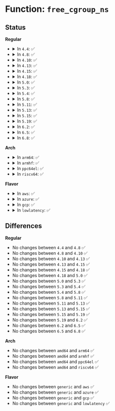 # Function: <code>free_cgroup_ns</code>

## Status
<b>Regular</b>
<ul>
<li>
<details>
<summary>In <code>4.4</code>: ✅</summary>

```c
void free_cgroup_ns(struct cgroup_namespace *ns);
```

**Collision:** Unique Global

**Inline:** No

**Transformation:** False

**Instances:**

```
In kernel/cgroup.c (ffffffff81114da0)
Location: kernel/cgroup.c:5976
Inline: False
Direct callers:
  - kernel/nsproxy.c:create_new_namespaces
  - kernel/nsproxy.c:free_nsproxy
  - kernel/cgroup.c:cgroupns_put
  - kernel/cgroup.c:cgroupns_install
  - kernel/cgroup.c:cgroup_mount
  - kernel/cgroup.c:cgroup_mount
  - kernel/cgroup.c:cgroup_mount
```
**Symbols:**

```
ffffffff81114da0-ffffffff81114de2: free_cgroup_ns (STB_GLOBAL)
```
</details>
</li>
<li>
<details>
<summary>In <code>4.8</code>: ✅</summary>

```c
void free_cgroup_ns(struct cgroup_namespace *ns);
```

**Collision:** Unique Global

**Inline:** No

**Transformation:** False

**Instances:**

```
In kernel/cgroup.c (ffffffff8111b5c0)
Location: kernel/cgroup.c:6343
Inline: False
Direct callers:
  - kernel/nsproxy.c:free_nsproxy
  - kernel/nsproxy.c:create_new_namespaces
  - kernel/cgroup.c:cgroupns_put
  - kernel/cgroup.c:cgroupns_install
  - kernel/cgroup.c:cgroup_mount
  - kernel/cgroup.c:cgroup_mount
  - kernel/cgroup.c:cgroup_mount
```
**Symbols:**

```
ffffffff8111b5c0-ffffffff8111b600: free_cgroup_ns (STB_GLOBAL)
```
</details>
</li>
<li>
<details>
<summary>In <code>4.10</code>: ✅</summary>

```c
void free_cgroup_ns(struct cgroup_namespace *ns);
```

**Collision:** Unique Global

**Inline:** No

**Transformation:** False

**Instances:**

```
In kernel/cgroup.c (ffffffff81123900)
Location: kernel/cgroup.c:6382
Inline: False
Direct callers:
  - kernel/nsproxy.c:free_nsproxy
  - kernel/nsproxy.c:create_new_namespaces
  - kernel/cgroup.c:cgroupns_put
  - kernel/cgroup.c:cgroupns_install
  - kernel/cgroup.c:cgroup_mount
  - kernel/cgroup.c:cgroup_mount
  - kernel/cgroup.c:cgroup_mount
```
**Symbols:**

```
ffffffff81123900-ffffffff8112394e: free_cgroup_ns (STB_GLOBAL)
```
</details>
</li>
<li>
<details>
<summary>In <code>4.13</code>: ✅</summary>

```c
void free_cgroup_ns(struct cgroup_namespace *ns);
```

**Collision:** Unique Global

**Inline:** No

**Transformation:** False

**Instances:**

```
In kernel/cgroup/namespace.c (ffffffff81128cb0)
Location: kernel/cgroup/namespace.c:39
Inline: False
Direct callers:
  - kernel/nsproxy.c:free_nsproxy
  - kernel/nsproxy.c:create_new_namespaces
  - kernel/cgroup/cgroup.c:cgroup_mount
  - kernel/cgroup/cgroup.c:cgroup_mount
  - kernel/cgroup/cgroup.c:cgroup_mount
  - kernel/cgroup/namespace.c:cgroupns_put
  - kernel/cgroup/namespace.c:cgroupns_install
```
**Symbols:**

```
ffffffff81128cb0-ffffffff81128d37: free_cgroup_ns (STB_GLOBAL)
```
</details>
</li>
<li>
<details>
<summary>In <code>4.15</code>: ✅</summary>

```c
void free_cgroup_ns(struct cgroup_namespace *ns);
```

**Collision:** Unique Global

**Inline:** No

**Transformation:** False

**Instances:**

```
In kernel/cgroup/namespace.c (ffffffff811358c0)
Location: kernel/cgroup/namespace.c:40
Inline: False
Direct callers:
  - kernel/nsproxy.c:free_nsproxy
  - kernel/nsproxy.c:create_new_namespaces
  - kernel/cgroup/cgroup.c:cgroup_mount
  - kernel/cgroup/cgroup.c:cgroup_mount
  - kernel/cgroup/cgroup.c:cgroup_mount
  - kernel/cgroup/namespace.c:cgroupns_put
  - kernel/cgroup/namespace.c:cgroupns_install
```
**Symbols:**

```
ffffffff811358c0-ffffffff81135947: free_cgroup_ns (STB_GLOBAL)
```
</details>
</li>
<li>
<details>
<summary>In <code>4.18</code>: ✅</summary>

```c
void free_cgroup_ns(struct cgroup_namespace *ns);
```

**Collision:** Unique Global

**Inline:** No

**Transformation:** False

**Instances:**

```
In kernel/cgroup/namespace.c (ffffffff811441d0)
Location: kernel/cgroup/namespace.c:40
Inline: False
Direct callers:
  - kernel/nsproxy.c:free_nsproxy
  - kernel/nsproxy.c:create_new_namespaces
  - kernel/cgroup/cgroup.c:cgroup_mount
  - kernel/cgroup/cgroup.c:cgroup_mount
  - kernel/cgroup/cgroup.c:cgroup_mount
  - kernel/cgroup/namespace.c:cgroupns_put
  - kernel/cgroup/namespace.c:cgroupns_install
```
**Symbols:**

```
ffffffff811441d0-ffffffff81144257: free_cgroup_ns (STB_GLOBAL)
```
</details>
</li>
<li>
<details>
<summary>In <code>5.0</code>: ✅</summary>

```c
void free_cgroup_ns(struct cgroup_namespace *ns);
```

**Collision:** Unique Global

**Inline:** No

**Transformation:** False

**Instances:**

```
In kernel/cgroup/namespace.c (ffffffff8114fce0)
Location: kernel/cgroup/namespace.c:40
Inline: False
Direct callers:
  - kernel/nsproxy.c:free_nsproxy
  - kernel/nsproxy.c:create_new_namespaces
  - kernel/cgroup/cgroup.c:cgroup_mount
  - kernel/cgroup/cgroup.c:cgroup_mount
  - kernel/cgroup/cgroup.c:cgroup_mount
  - kernel/cgroup/namespace.c:cgroupns_put
  - kernel/cgroup/namespace.c:cgroupns_install
```
**Symbols:**

```
ffffffff8114fce0-ffffffff8114fd67: free_cgroup_ns (STB_GLOBAL)
```
</details>
</li>
<li>
<details>
<summary>In <code>5.3</code>: ✅</summary>

```c
void free_cgroup_ns(struct cgroup_namespace *ns);
```

**Collision:** Unique Global

**Inline:** No

**Transformation:** False

**Instances:**

```
In kernel/cgroup/namespace.c (ffffffff8115bbe0)
Location: kernel/cgroup/namespace.c:40
Inline: False
Direct callers:
  - kernel/nsproxy.c:free_nsproxy
  - kernel/nsproxy.c:create_new_namespaces
  - kernel/cgroup/cgroup.c:cgroup_fs_context_free
  - kernel/cgroup/namespace.c:cgroupns_put
  - kernel/cgroup/namespace.c:cgroupns_install
```
**Symbols:**

```
ffffffff8115bbe0-ffffffff8115bc6c: free_cgroup_ns (STB_GLOBAL)
```
</details>
</li>
<li>
<details>
<summary>In <code>5.4</code>: ✅</summary>

```c
void free_cgroup_ns(struct cgroup_namespace *ns);
```

**Collision:** Unique Global

**Inline:** No

**Transformation:** False

**Instances:**

```
In kernel/cgroup/namespace.c (ffffffff81167800)
Location: kernel/cgroup/namespace.c:40
Inline: False
Direct callers:
  - kernel/nsproxy.c:free_nsproxy
  - kernel/nsproxy.c:create_new_namespaces
  - kernel/cgroup/cgroup.c:cgroup_fs_context_free
  - kernel/cgroup/namespace.c:cgroupns_put
  - kernel/cgroup/namespace.c:cgroupns_install
```
**Symbols:**

```
ffffffff81167800-ffffffff8116788c: free_cgroup_ns (STB_GLOBAL)
```
</details>
</li>
<li>
<details>
<summary>In <code>5.8</code>: ✅</summary>

```c
void free_cgroup_ns(struct cgroup_namespace *ns);
```

**Collision:** Unique Global

**Inline:** No

**Transformation:** False

**Instances:**

```
In kernel/cgroup/namespace.c (ffffffff81179090)
Location: kernel/cgroup/namespace.c:40
Inline: False
Direct callers:
  - kernel/nsproxy.c:free_nsproxy
  - kernel/nsproxy.c:create_new_namespaces
  - kernel/cgroup/cgroup.c:cgroup_fs_context_free
  - kernel/cgroup/namespace.c:cgroupns_put
  - kernel/cgroup/namespace.c:cgroupns_install
```
**Symbols:**

```
ffffffff81179090-ffffffff8117911c: free_cgroup_ns (STB_GLOBAL)
```
</details>
</li>
<li>
<details>
<summary>In <code>5.11</code>: ✅</summary>

```c
void free_cgroup_ns(struct cgroup_namespace *ns);
```

**Collision:** Unique Global

**Inline:** No

**Transformation:** False

**Instances:**

```
In kernel/cgroup/namespace.c (ffffffff81175da0)
Location: kernel/cgroup/namespace.c:40
Inline: False
Direct callers:
  - kernel/nsproxy.c:free_nsproxy
  - kernel/nsproxy.c:create_new_namespaces
  - kernel/cgroup/cgroup.c:cgroup_fs_context_free
  - kernel/cgroup/namespace.c:cgroupns_put
  - kernel/cgroup/namespace.c:cgroupns_install
```
**Symbols:**

```
ffffffff81175da0-ffffffff81175e4f: free_cgroup_ns (STB_GLOBAL)
```
</details>
</li>
<li>
<details>
<summary>In <code>5.13</code>: ✅</summary>

```c
void free_cgroup_ns(struct cgroup_namespace *ns);
```

**Collision:** Unique Global

**Inline:** No

**Transformation:** False

**Instances:**

```
In kernel/cgroup/namespace.c (ffffffff81176920)
Location: kernel/cgroup/namespace.c:40
Inline: False
Direct callers:
  - kernel/nsproxy.c:free_nsproxy
  - kernel/nsproxy.c:create_new_namespaces
  - kernel/cgroup/cgroup.c:cgroup_fs_context_free
  - kernel/cgroup/namespace.c:cgroupns_put
  - kernel/cgroup/namespace.c:cgroupns_install
```
**Symbols:**

```
ffffffff81176920-ffffffff811769cf: free_cgroup_ns (STB_GLOBAL)
```
</details>
</li>
<li>
<details>
<summary>In <code>5.15</code>: ✅</summary>

```c
void free_cgroup_ns(struct cgroup_namespace *ns);
```

**Collision:** Unique Global

**Inline:** No

**Transformation:** False

**Instances:**

```
In kernel/cgroup/namespace.c (ffffffff8119e1a0)
Location: kernel/cgroup/namespace.c:40
Inline: False
Direct callers:
  - kernel/nsproxy.c:free_nsproxy
  - kernel/nsproxy.c:create_new_namespaces
  - kernel/cgroup/cgroup.c:cgroup_file_release
  - kernel/cgroup/cgroup.c:cgroup_file_open
  - kernel/cgroup/cgroup.c:cgroup_fs_context_free
  - kernel/cgroup/namespace.c:cgroupns_put
  - kernel/cgroup/namespace.c:cgroupns_install
```
**Symbols:**

```
ffffffff8119e1a0-ffffffff8119e24f: free_cgroup_ns (STB_GLOBAL)
```
</details>
</li>
<li>
<details>
<summary>In <code>5.19</code>: ✅</summary>

```c
void free_cgroup_ns(struct cgroup_namespace *ns);
```

**Collision:** Unique Global

**Inline:** No

**Transformation:** False

**Instances:**

```
In kernel/cgroup/namespace.c (ffffffff811ce550)
Location: kernel/cgroup/namespace.c:40
Inline: False
Direct callers:
  - kernel/nsproxy.c:free_nsproxy
  - kernel/nsproxy.c:create_new_namespaces
  - kernel/cgroup/cgroup.c:cgroup_file_release
  - kernel/cgroup/cgroup.c:cgroup_file_open
  - kernel/cgroup/cgroup.c:cgroup_fs_context_free
  - kernel/cgroup/namespace.c:cgroupns_put
  - kernel/cgroup/namespace.c:cgroupns_install
```
**Symbols:**

```
ffffffff811ce550-ffffffff811ce606: free_cgroup_ns (STB_GLOBAL)
```
</details>
</li>
<li>
<details>
<summary>In <code>6.2</code>: ✅</summary>

```c
void free_cgroup_ns(struct cgroup_namespace *ns);
```

**Collision:** Unique Global

**Inline:** No

**Transformation:** False

**Instances:**

```
In kernel/cgroup/namespace.c (ffffffff81211d90)
Location: kernel/cgroup/namespace.c:40
Inline: False
Direct callers:
  - kernel/nsproxy.c:free_nsproxy
  - kernel/nsproxy.c:create_new_namespaces
  - kernel/cgroup/cgroup.c:cgroup_file_release
  - kernel/cgroup/cgroup.c:cgroup_file_open
  - kernel/cgroup/cgroup.c:cgroup_fs_context_free
  - kernel/cgroup/namespace.c:cgroupns_put
  - kernel/cgroup/namespace.c:cgroupns_install
```
**Symbols:**

```
ffffffff81211d90-ffffffff81211e46: free_cgroup_ns (STB_GLOBAL)
```
</details>
</li>
<li>
<details>
<summary>In <code>6.5</code>: ✅</summary>

```c
void free_cgroup_ns(struct cgroup_namespace *ns);
```

**Collision:** Unique Global

**Inline:** No

**Transformation:** False

**Instances:**

```
In kernel/cgroup/namespace.c (ffffffff812276f0)
Location: kernel/cgroup/namespace.c:40
Inline: False
Direct callers:
  - kernel/nsproxy.c:free_nsproxy
  - kernel/nsproxy.c:create_new_namespaces
  - kernel/cgroup/cgroup.c:cgroup_file_release
  - kernel/cgroup/cgroup.c:cgroup_file_open
  - kernel/cgroup/cgroup.c:cgroup_fs_context_free
  - kernel/cgroup/namespace.c:cgroupns_put
  - kernel/cgroup/namespace.c:cgroupns_install
```
**Symbols:**

```
ffffffff812276f0-ffffffff812277a6: free_cgroup_ns (STB_GLOBAL)
```
</details>
</li>
<li>
<details>
<summary>In <code>6.8</code>: ✅</summary>

```c
void free_cgroup_ns(struct cgroup_namespace *ns);
```

**Collision:** Unique Global

**Inline:** No

**Transformation:** False

**Instances:**

```
In kernel/cgroup/namespace.c (ffffffff8123f500)
Location: kernel/cgroup/namespace.c:40
Inline: False
Direct callers:
  - kernel/nsproxy.c:free_nsproxy
  - kernel/nsproxy.c:create_new_namespaces
  - kernel/cgroup/cgroup.c:cgroup_file_release
  - kernel/cgroup/cgroup.c:cgroup_file_open
  - kernel/cgroup/cgroup.c:cgroup_fs_context_free
  - kernel/cgroup/namespace.c:cgroupns_put
  - kernel/cgroup/namespace.c:cgroupns_install
```
**Symbols:**

```
ffffffff8123f500-ffffffff8123f5b6: free_cgroup_ns (STB_GLOBAL)
```
</details>
</li>
</ul>
<b>Arch</b>
<ul>
<li>
<details>
<summary>In <code>arm64</code>: ✅</summary>

```c
void free_cgroup_ns(struct cgroup_namespace *ns);
```

**Collision:** Unique Global

**Inline:** No

**Transformation:** False

**Instances:**

```
In kernel/cgroup/namespace.c (ffff8000101da038)
Location: kernel/cgroup/namespace.c:40
Inline: False
Direct callers:
  - kernel/nsproxy.c:free_nsproxy
  - kernel/nsproxy.c:create_new_namespaces
  - kernel/cgroup/cgroup.c:cgroup_fs_context_free
  - kernel/cgroup/namespace.c:cgroupns_put
  - kernel/cgroup/namespace.c:cgroupns_install
```
**Symbols:**

```
ffff8000101da038-ffff8000101da178: free_cgroup_ns (STB_GLOBAL)
```
</details>
</li>
<li>
<details>
<summary>In <code>armhf</code>: ✅</summary>

```c
void free_cgroup_ns(struct cgroup_namespace *ns);
```

**Collision:** Unique Global

**Inline:** No

**Transformation:** False

**Instances:**

```
In kernel/cgroup/namespace.c (c041c960)
Location: kernel/cgroup/namespace.c:40
Inline: False
Direct callers:
  - kernel/nsproxy.c:free_nsproxy
  - kernel/nsproxy.c:create_new_namespaces
  - kernel/cgroup/cgroup.c:cgroup_fs_context_free
  - kernel/cgroup/namespace.c:cgroupns_put
  - kernel/cgroup/namespace.c:cgroupns_install
```
**Symbols:**

```
c041c960-c041ca14: free_cgroup_ns (STB_GLOBAL)
```
</details>
</li>
<li>
<details>
<summary>In <code>ppc64el</code>: ✅</summary>

```c
void free_cgroup_ns(struct cgroup_namespace *ns);
```

**Collision:** Unique Global

**Inline:** No

**Transformation:** False

**Instances:**

```
In kernel/cgroup/namespace.c (c0000000002471f0)
Location: kernel/cgroup/namespace.c:40
Inline: False
Direct callers:
  - kernel/nsproxy.c:free_nsproxy
  - kernel/nsproxy.c:create_new_namespaces
  - kernel/cgroup/cgroup.c:cgroup_fs_context_free
  - kernel/cgroup/namespace.c:cgroupns_put
  - kernel/cgroup/namespace.c:cgroupns_install
```
**Symbols:**

```
c0000000002471f0-c000000000247328: free_cgroup_ns (STB_GLOBAL)
```
</details>
</li>
<li>
<details>
<summary>In <code>riscv64</code>: ✅</summary>

```c
void free_cgroup_ns(struct cgroup_namespace *ns);
```

**Collision:** Unique Global

**Inline:** No

**Transformation:** False

**Instances:**

```
In kernel/cgroup/namespace.c (ffffffe000152794)
Location: kernel/cgroup/namespace.c:40
Inline: False
Direct callers:
  - kernel/nsproxy.c:free_nsproxy
  - kernel/nsproxy.c:create_new_namespaces
  - kernel/cgroup/cgroup.c:cgroup_fs_context_free
  - kernel/cgroup/namespace.c:cgroupns_put
  - kernel/cgroup/namespace.c:cgroupns_install
```
**Symbols:**

```
ffffffe000152794-ffffffe00015283c: free_cgroup_ns (STB_GLOBAL)
```
</details>
</li>
</ul>
<b>Flavor</b>
<ul>
<li>
<details>
<summary>In <code>aws</code>: ✅</summary>

```c
void free_cgroup_ns(struct cgroup_namespace *ns);
```

**Collision:** Unique Global

**Inline:** No

**Transformation:** False

**Instances:**

```
In kernel/cgroup/namespace.c (ffffffff8115fe20)
Location: kernel/cgroup/namespace.c:40
Inline: False
Direct callers:
  - kernel/nsproxy.c:free_nsproxy
  - kernel/nsproxy.c:create_new_namespaces
  - kernel/cgroup/cgroup.c:cgroup_fs_context_free
  - kernel/cgroup/namespace.c:cgroupns_put
  - kernel/cgroup/namespace.c:cgroupns_install
```
**Symbols:**

```
ffffffff8115fe20-ffffffff8115feac: free_cgroup_ns (STB_GLOBAL)
```
</details>
</li>
<li>
<details>
<summary>In <code>azure</code>: ✅</summary>

```c
void free_cgroup_ns(struct cgroup_namespace *ns);
```

**Collision:** Unique Global

**Inline:** No

**Transformation:** False

**Instances:**

```
In kernel/cgroup/namespace.c (ffffffff81153090)
Location: kernel/cgroup/namespace.c:40
Inline: False
Direct callers:
  - kernel/nsproxy.c:free_nsproxy
  - kernel/nsproxy.c:create_new_namespaces
  - kernel/cgroup/cgroup.c:cgroup_fs_context_free
  - kernel/cgroup/namespace.c:cgroupns_put
  - kernel/cgroup/namespace.c:cgroupns_install
```
**Symbols:**

```
ffffffff81153090-ffffffff8115311c: free_cgroup_ns (STB_GLOBAL)
```
</details>
</li>
<li>
<details>
<summary>In <code>gcp</code>: ✅</summary>

```c
void free_cgroup_ns(struct cgroup_namespace *ns);
```

**Collision:** Unique Global

**Inline:** No

**Transformation:** False

**Instances:**

```
In kernel/cgroup/namespace.c (ffffffff8115dbf0)
Location: kernel/cgroup/namespace.c:40
Inline: False
Direct callers:
  - kernel/nsproxy.c:free_nsproxy
  - kernel/nsproxy.c:create_new_namespaces
  - kernel/cgroup/cgroup.c:cgroup_fs_context_free
  - kernel/cgroup/namespace.c:cgroupns_put
  - kernel/cgroup/namespace.c:cgroupns_install
```
**Symbols:**

```
ffffffff8115dbf0-ffffffff8115dc7c: free_cgroup_ns (STB_GLOBAL)
```
</details>
</li>
<li>
<details>
<summary>In <code>lowlatency</code>: ✅</summary>

```c
void free_cgroup_ns(struct cgroup_namespace *ns);
```

**Collision:** Unique Global

**Inline:** No

**Transformation:** False

**Instances:**

```
In kernel/cgroup/namespace.c (ffffffff8116ae50)
Location: kernel/cgroup/namespace.c:40
Inline: False
Direct callers:
  - kernel/nsproxy.c:free_nsproxy
  - kernel/nsproxy.c:create_new_namespaces
  - kernel/cgroup/cgroup.c:cgroup_fs_context_free
  - kernel/cgroup/namespace.c:cgroupns_put
  - kernel/cgroup/namespace.c:cgroupns_install
```
**Symbols:**

```
ffffffff8116ae50-ffffffff8116aedc: free_cgroup_ns (STB_GLOBAL)
```
</details>
</li>
</ul>

## Differences
<b>Regular</b>
<ul>
<li>
No changes between <code>4.4</code> and <code>4.8</code> ✅
</li>
<li>
No changes between <code>4.8</code> and <code>4.10</code> ✅
</li>
<li>
No changes between <code>4.10</code> and <code>4.13</code> ✅
</li>
<li>
No changes between <code>4.13</code> and <code>4.15</code> ✅
</li>
<li>
No changes between <code>4.15</code> and <code>4.18</code> ✅
</li>
<li>
No changes between <code>4.18</code> and <code>5.0</code> ✅
</li>
<li>
No changes between <code>5.0</code> and <code>5.3</code> ✅
</li>
<li>
No changes between <code>5.3</code> and <code>5.4</code> ✅
</li>
<li>
No changes between <code>5.4</code> and <code>5.8</code> ✅
</li>
<li>
No changes between <code>5.8</code> and <code>5.11</code> ✅
</li>
<li>
No changes between <code>5.11</code> and <code>5.13</code> ✅
</li>
<li>
No changes between <code>5.13</code> and <code>5.15</code> ✅
</li>
<li>
No changes between <code>5.15</code> and <code>5.19</code> ✅
</li>
<li>
No changes between <code>5.19</code> and <code>6.2</code> ✅
</li>
<li>
No changes between <code>6.2</code> and <code>6.5</code> ✅
</li>
<li>
No changes between <code>6.5</code> and <code>6.8</code> ✅
</li>
</ul>
<b>Arch</b>
<ul>
<li>
No changes between <code>amd64</code> and <code>arm64</code> ✅
</li>
<li>
No changes between <code>amd64</code> and <code>armhf</code> ✅
</li>
<li>
No changes between <code>amd64</code> and <code>ppc64el</code> ✅
</li>
<li>
No changes between <code>amd64</code> and <code>riscv64</code> ✅
</li>
</ul>
<b>Flavor</b>
<ul>
<li>
No changes between <code>generic</code> and <code>aws</code> ✅
</li>
<li>
No changes between <code>generic</code> and <code>azure</code> ✅
</li>
<li>
No changes between <code>generic</code> and <code>gcp</code> ✅
</li>
<li>
No changes between <code>generic</code> and <code>lowlatency</code> ✅
</li>
</ul>
